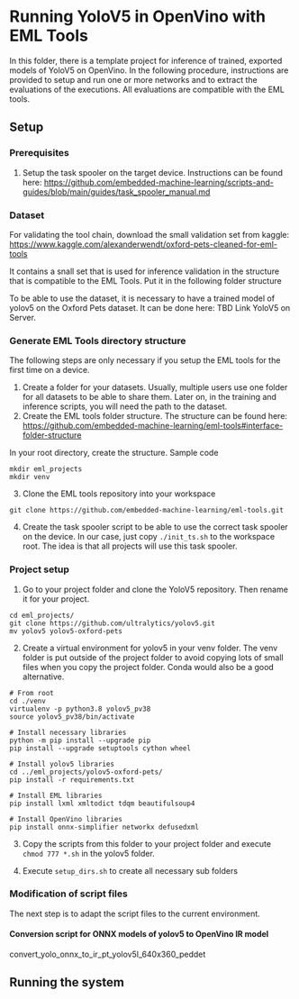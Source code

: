 # Running YoloV5 in OpenVino with EML Tools
In this folder, there is a template project for inference of trained, exported models of YoloV5 on OpenVino. In the following
procedure, instructions are provided to setup and run one or more networks and to extract the evaluations of the executions. All
evaluations are compatible with the EML tools.

## Setup

### Prerequisites
1. Setup the task spooler on the target device. Instructions can be found here: https://github.com/embedded-machine-learning/scripts-and-guides/blob/main/guides/task_spooler_manual.md

### Dataset
For validating the tool chain, download the small validation set from kaggle: https://www.kaggle.com/alexanderwendt/oxford-pets-cleaned-for-eml-tools

It contains a snall set that is used for inference validation in the structure that is compatible to the EML Tools. Put it in the following folder structure

To be able to use the dataset, it is necessary to have a trained model of yolov5 on the Oxford Pets dataset. It can be done here: TBD Link YoloV5 on Server.

### Generate EML Tools directory structure
The following steps are only necessary if you setup the EML tools for the first time on a device.
1. Create a folder for your datasets. Usually, multiple users use one folder for all datasets to be able to share them. Later on, in the 
training and inference scripts, you will need the path to the dataset.
2. Create the EML tools folder structure. The structure can be found here: https://github.com/embedded-machine-learning/eml-tools#interface-folder-structure

In your root directory, create the structure. Sample code
```
mkdir eml_projects
mkdir venv

```
3. Clone the EML tools repository into your workspace
```
git clone https://github.com/embedded-machine-learning/eml-tools.git
```
4. Create the task spooler script to be able to use the correct task spooler on the device. In our case, just copy
```./init_ts.sh``` to the workspace root. The idea is that all projects will use this task spooler.

### Project setup
1. Go to your project folder and clone the YoloV5 repository. Then rename it for your project.
```
cd eml_projects/
git clone https://github.com/ultralytics/yolov5.git
mv yolov5 yolov5-oxford-pets
```

2. Create a virtual environment for yolov5 in your venv folder. The venv folder is put outside of the project folder to 
avoid copying lots of small files when you copy the project folder. Conda would also be a good alternative.

```
# From root
cd ./venv
virtualenv -p python3.8 yolov5_pv38
source yolov5_pv38/bin/activate

# Install necessary libraries
python -m pip install --upgrade pip
pip install --upgrade setuptools cython wheel

# Install yolov5 libraries
cd ../eml_projects/yolov5-oxford-pets/
pip install -r requirements.txt

# Install EML libraries
pip install lxml xmltodict tdqm beautifulsoup4

# Install OpenVino libraries
pip install onnx-simplifier networkx defusedxml

```

3. Copy the scripts from this folder to your project folder and execute ```chmod 777 *.sh``` in the yolov5 folder.

4. Execute ```setup_dirs.sh``` to create all necessary sub folders


### Modification of script files
The next step is to adapt the script files to the current environment.

#### Conversion script for ONNX models of yolov5 to OpenVino IR model
convert_yolo_onnx_to_ir_pt_yolov5l_640x360_peddet



## Running the system